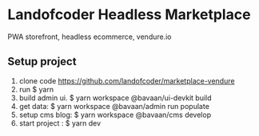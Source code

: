 # Landofcoder Headless Marketplace
PWA storefront, headless ecommerce, vendure.io

## Setup project

1. clone code https://github.com/landofcoder/marketplace-vendure
2. run $ yarn
3. build admin ui. $ yarn workspace @bavaan/ui-devkit build
4. get data: $ yarn workspace @bavaan/admin run populate
5. setup cms blog: $ yarn workspace @bavaan/cms develop
6. start project : $ yarn dev